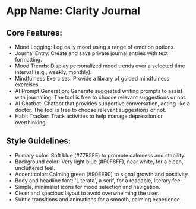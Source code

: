 # **App Name**: Clarity Journal

## Core Features:

- Mood Logging: Log daily mood using a range of emotion options.
- Journal Entry: Create and save private journal entries with text formatting.
- Mood Trends: Display personalized mood trends over a selected time interval (e.g., weekly, monthly).
- Mindfulness Exercises: Provide a library of guided mindfulness exercises.
- AI Prompt Generation: Generate suggested writing prompts to assist with journaling. The tool is free to choose relevant suggestions or not.
- AI Chatbot: Chatbot that provides supportive conversation, acting like a doctor. The tool is free to choose relevant suggestions or not.
- Habit Tracker: Track activities to help manage depression or overthinking.

## Style Guidelines:

- Primary color: Soft blue (#77B5FE) to promote calmness and stability.
- Background color: Very light blue (#F0F8FF), near white, for a clean, uncluttered feel.
- Accent color: Calming green (#90EE90) to signal growth and positivity.
- Body and headline font: 'Literata', a serif, for a readable, literary feel.
- Simple, minimalist icons for mood selection and navigation.
- Clean and spacious layout to avoid overwhelming the user.
- Subtle transitions and animations for a smooth, calming experience.